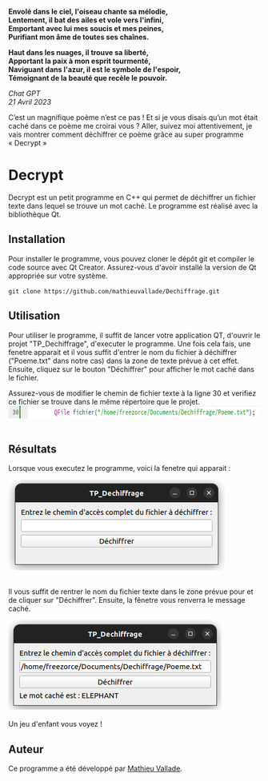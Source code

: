 <div id="top"></div>

__Envolé dans le ciel, l'oiseau chante sa mélodie,__  
__Lentement, il bat des ailes et vole vers l'infini,__  
__Emportant avec lui mes soucis et mes peines,__  
__Purifiant mon âme de toutes ses chaînes.__

__Haut dans les nuages, il trouve sa liberté,__  
__Apportant la paix à mon esprit tourmenté,__  
__Naviguant dans l'azur, il est le symbole de l'espoir,__  
__Témoignant de la beauté que recèle le pouvoir.__

*Chat GPT*  
*21 Avril 2023*


C’est un magnifique poème n’est ce pas ! Et si je vous disais qu’un mot était caché dans ce poème me croirai vous ? Aller, suivez moi attentivement, je vais montrer comment déchiffrer ce poème grâce au super programme « Decrypt »

# Decrypt

Decrypt est un petit programme en C++ qui permet de déchiffrer un fichier texte dans lequel se trouve un mot caché. Le programme est réalisé avec la bibliothèque Qt.

## Installation

Pour installer le programme, vous pouvez cloner le dépôt git et compiler le code source avec Qt Creator. Assurez-vous d'avoir installé la version de Qt appropriée sur votre système.

```
git clone https://github.com/mathieuvallade/Dechiffrage.git
```

## Utilisation

Pour utiliser le programme, il suffit de lancer votre application QT, d'ouvrir le projet "TP_Dechiffrage", d'executer le programme. Une fois cela fais, une fenetre apparait et il vous suffit d'entrer le nom du fichier à déchiffrer ("Poeme.txt" dans notre cas) dans la zone de texte prévue à cet effet. Ensuite, cliquez sur le bouton "Déchiffrer" pour afficher le mot caché dans le fichier.

Assurez-vous de modifier le chemin de fichier texte à la ligne 30 et verifiez ce fichier se trouve dans le même répertoire que le projet.
  </br>
  <img src="Images/ligne30.png" alt="Message reçu terminal" height="25">
  </br></br>
</div>

## Résultats

Lorsque vous executez le programme, voici la fenetre qui apparait :
<div>
    <img src="Images/Fenetre.png" width="433" height="182">
  </br></br>
</div>

Il vous suffit de rentrer le nom du fichier texte dans le zone prévue pour et de cliquer sur "Déchiffrer". Ensuite, la fênetre vous renverra le message caché.
<div>
    <img src="Images/Result.png"  width="426" height="180">
  </br></br>
</div>
Un jeu d'enfant vous voyez !

## Auteur

Ce programme a été développé par [Mathieu Vallade](https://github.com/mathieuvallade).

